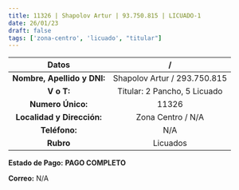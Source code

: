 ```yaml
---
title: 11326 | Shapolov Artur | 93.750.815 | LICUADO-1
date: 26/01/23
draft: false
tags: ['zona-centro', 'licuado', "titular"]
---
```


|          **Datos**          |               /              |
|:---------------------------:|:----------------------------:|
| **Nombre, Apellido y DNI:** | Shapolov Artur / 293.750.815 |
|          **V o T:**         | Titular: 2 Pancho, 5 Licuado |
|      **Numero Único:**      |             11326            |
|  **Localidad y Dirección:** |       Zona Centro / N/A      |
|        **Teléfono:**        |              N/A             |
|          **Rubro**          |           Licuados           |

**Estado de Pago:** **PAGO COMPLETO**

**Correo:** N/A
